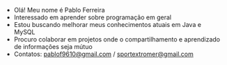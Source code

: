 - Olá! Meu nome é Pablo Ferreira
- Interessado em aprender sobre programação em geral
- Estou buscando melhorar meus conhecimentos atuais em Java e MySQL
- Procuro colaborar em projetos onde o compartilhamento e aprendizado de informações seja mútuo
- Contatos: pablof9610@gmail.com / sportextromer@gmail.com

<!---
Pablocoder99/Pablocoder99 is a ✨ special ✨ repository because its `README.md` (this file) appears on your GitHub profile.
You can click the Preview link to take a look at your changes.
--->
